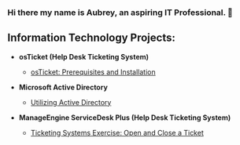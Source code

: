 ### Hi there my name is Aubrey, an aspiring IT Professional. 👋
<h2>Information Technology Projects:</h2>

- <b>osTicket (Help Desk Ticketing System)</b>
  - [osTicket: Prerequisites and Installation](https://github.com/auwalkerIT/OSTicket-Prereqs)


- <b>Microsoft Active Directory</b>
  - [Utilizing Active Directory](https://github.com/auwalkerIT/Utilizing-Active-Directory)


- <b>ManageEngine ServiceDesk Plus (Help Desk Ticketing System)</b>
  - [Ticketing Systems Exercise: Open and Close a Ticket](https://github.com/auwalkerIT/Ticketing-Systems-Training-with-ManageEngine-ServiceDesk-Plus)
